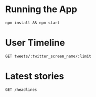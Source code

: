 # Running the App

``` npm install && npm start ```

# User Timeline

`GET tweets/:twitter_screen_name/:limit`

# Latest stories 

`GET /headlines`
